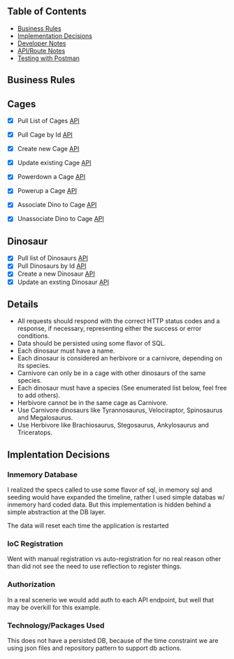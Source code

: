 
## Table of Contents
* [Business Rules](#business-rules)
* [Implementation Decisions](#implentation-decisions)
* [Developer Notes](./docs/DeveloperNotes.md)
* [API/Route Notes](./docs/APINotes.md)
* [Testing with Postman](./docs/PostmanTesting.md)

## Business Rules

## Cages
* [x] Pull List of Cages [API](./docs/APINotes.md#get-all-cages)
* [x] Pull Cage by Id [API](./docs/APINotes.md#get-single-cage)
* [x] Create new Cage [API](./docs/APINotes.md#create-cage)
* [x] Update existing Cage [API](./docs/APINotes.md#edit-cage)
* [x] Powerdown a Cage [API](./docs/APINotes.md#power-down)
* [x] Powerup a Cage [API](./docs/APINotes.md#power-on)
* [x] Associate Dino to Cage [API](./docs/APINotes.md#associate-dinosaur-to-cage)
* [x] Unassociate Dino to Cage [API](./docs/APINotes.md#unassociate-dinosaur-to-cage)


## Dinosaur
* [x] Pull list of Dinosaurs [API](./docs/APINotes.md#get-all-dinosaurs)
* [x] Pull Dinosaurs by Id [API](./docs/APINotes.md#get-single-dinosaur)
* [x] Create a new Dinosaur [API](./docs/APINotes.md#create-dinosaur)
* [x] Update an exsting Dinosaur [API](./docs/APINotes.md#edit-dinosaur)

## Details
* All requests should respond with the correct HTTP status codes and a response, if necessary,
representing either the success or error conditions.
* Data should be persisted using some flavor of SQL.
* Each dinosaur must have a name.
* Each dinosaur is considered an herbivore or a carnivore, depending on its species.
* Carnivore can only be in a cage with other dinosaurs of the same species.
* Each dinosaur must have a species (See enumerated list below, feel free to add others).
* Herbivore cannot be in the same cage as Carnivore.
* Use Carnivore dinosaurs like Tyrannosaurus, Velociraptor, Spinosaurus and Megalosaurus.
* Use Herbivore like Brachiosaurus, Stegosaurus, Ankylosaurus and Triceratops.


## Implentation Decisions

### Inmemory Database
I realized the specs called to use some flavor of sql, in memory sql and seeding would have expanded the timeline, rather I used simple databas w/ inmemory hard coded data. But this implementation is hidden behind a simple abstraction at the DB layer.

The data will reset each time the application is restarted

### IoC Registration
Went with manual registration vs auto-registration for no real reason other than did not see the need to use reflection to register things.

### Authorization
In a real scenerio we would add auth to each API endpoint, but well that may be overkill for this example.

### Technology/Packages Used
This does not have a persisted DB, because of the time constraint we are using json files and repository pattern to support db actions.  


